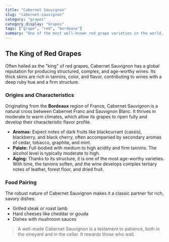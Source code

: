 ```yaml
---
title: "Cabernet Sauvignon"
slug: "cabernet-sauvignon"
category: "grapes"
category_display: "Grapes"
tags: ["grape", "red", "bordeaux"]
summary: "One of the most well-known red grape varieties in the world, famous for its full-bodied wines with notes of cassis, black cherry, and cedar."
---
```


## The King of Red Grapes

Often hailed as the "king" of red grapes, Cabernet Sauvignon has a global reputation for producing structured, complex, and age-worthy wines. Its thick skins are rich in tannins, color, and flavor, contributing to wines with a deep ruby hue and a firm structure.

### Origins and Characteristics

Originating from the **Bordeaux** region of France, Cabernet Sauvignon is a natural cross between Cabernet Franc and Sauvignon Blanc. It thrives in moderate to warm climates, which allow its grapes to ripen fully and develop their characteristic flavor profile.

-   **Aromas:** Expect notes of dark fruits like blackcurrant (cassis), blackberry, and black cherry, often accompanied by secondary aromas of cedar, tobacco, graphite, and mint.
-   **Palate:** Full-bodied with medium to high acidity and firm tannins. The alcohol level is typically moderate to high.
-   **Aging:** Thanks to its structure, it is one of the most age-worthy varieties. With time, the tannins soften, and the wine develops complex tertiary notes of leather, forest floor, and dried fruit.

### Food Pairing

The robust nature of Cabernet Sauvignon makes it a classic partner for rich, savory dishes:

-   Grilled steak or roast lamb
-   Hard cheeses like cheddar or gouda
-   Dishes with mushroom sauces

> A well-made Cabernet Sauvignon is a testament to patience, both in the vineyard and in the cellar. It rewards those who wait.
